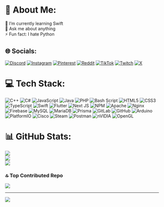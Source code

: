# 💫 About Me:
🌱 I’m currently learning Swift<br>💬 Ask me about anything<br>⚡ Fun fact: I hate Python


## 🌐 Socials:
[![Discord](https://img.shields.io/badge/Discord-%237289DA.svg?logo=discord&logoColor=white)](https://discord.gg/https://discord.gg/minergames) [![Instagram](https://img.shields.io/badge/Instagram-%23E4405F.svg?logo=Instagram&logoColor=white)](https://instagram.com/michael.mcraft) [![Pinterest](https://img.shields.io/badge/Pinterest-%23E60023.svg?logo=Pinterest&logoColor=white)](https://pinterest.com/TheMCraft) [![Reddit](https://img.shields.io/badge/Reddit-%23FF4500.svg?logo=Reddit&logoColor=white)](https://reddit.com/user/TheMCraft) [![TikTok](https://img.shields.io/badge/TikTok-%23000000.svg?logo=TikTok&logoColor=white)](https://tiktok.com/@TheMCraft) [![Twitch](https://img.shields.io/badge/Twitch-%239146FF.svg?logo=Twitch&logoColor=white)](https://twitch.tv/TheMCraftTV) [![X](https://img.shields.io/badge/X-black.svg?logo=X&logoColor=white)](https://x.com/TheMCraft) 

# 💻 Tech Stack:
![C++](https://img.shields.io/badge/c++-%2300599C.svg?style=flat&logo=c%2B%2B&logoColor=white) ![C#](https://img.shields.io/badge/c%23-%23239120.svg?style=flat&logo=csharp&logoColor=white) ![JavaScript](https://img.shields.io/badge/javascript-%23323330.svg?style=flat&logo=javascript&logoColor=%23F7DF1E) ![Java](https://img.shields.io/badge/java-%23ED8B00.svg?style=flat&logo=openjdk&logoColor=white) ![PHP](https://img.shields.io/badge/php-%23777BB4.svg?style=flat&logo=php&logoColor=white) ![Bash Script](https://img.shields.io/badge/bash_script-%23121011.svg?style=flat&logo=gnu-bash&logoColor=white) ![HTML5](https://img.shields.io/badge/html5-%23E34F26.svg?style=flat&logo=html5&logoColor=white) ![CSS3](https://img.shields.io/badge/css3-%231572B6.svg?style=flat&logo=css3&logoColor=white) ![TypeScript](https://img.shields.io/badge/typescript-%23007ACC.svg?style=flat&logo=typescript&logoColor=white) ![Swift](https://img.shields.io/badge/swift-F54A2A?style=flat&logo=swift&logoColor=white) ![Flutter](https://img.shields.io/badge/Flutter-%2302569B.svg?style=flat&logo=Flutter&logoColor=white) ![Next JS](https://img.shields.io/badge/Next-black?style=flat&logo=next.js&logoColor=white) ![NPM](https://img.shields.io/badge/NPM-%23CB3837.svg?style=flat&logo=npm&logoColor=white) ![Apache](https://img.shields.io/badge/apache-%23D42029.svg?style=flat&logo=apache&logoColor=white) ![Nginx](https://img.shields.io/badge/nginx-%23009639.svg?style=flat&logo=nginx&logoColor=white) ![Firebase](https://img.shields.io/badge/firebase-a08021?style=flat&logo=firebase&logoColor=ffcd34) ![MySQL](https://img.shields.io/badge/mysql-4479A1.svg?style=flat&logo=mysql&logoColor=white) ![MariaDB](https://img.shields.io/badge/MariaDB-003545?style=flat&logo=mariadb&logoColor=white) ![Prisma](https://img.shields.io/badge/Prisma-3982CE?style=flat&logo=Prisma&logoColor=white) ![GitLab](https://img.shields.io/badge/gitlab-%23181717.svg?style=flat&logo=gitlab&logoColor=white) ![GitHub](https://img.shields.io/badge/github-%23121011.svg?style=flat&logo=github&logoColor=white) ![Arduino](https://img.shields.io/badge/-Arduino-00979D?style=flat&logo=Arduino&logoColor=white) ![PlatformIO](https://img.shields.io/badge/PlatformIO-%23222.svg?style=flat&logo=platformio&logoColor=%23f5822a) ![Cisco](https://img.shields.io/badge/cisco-%23049fd9.svg?style=flat&logo=cisco&logoColor=black) ![Steam](https://img.shields.io/badge/steam-%23000000.svg?style=flat&logo=steam&logoColor=white) ![Postman](https://img.shields.io/badge/Postman-FF6C37?style=flat&logo=postman&logoColor=white) ![nVIDIA](https://img.shields.io/badge/nVIDIA-%2376B900.svg?style=flat&logo=nVIDIA&logoColor=white) ![OpenGL](https://img.shields.io/badge/OpenGL-white?logo=OpenGL&style=flat)
# 📊 GitHub Stats:
![](https://github-readme-stats.vercel.app/api?username=TheMCraft&theme=dark&hide_border=false&include_all_commits=true&count_private=true)<br/>
![](https://github-readme-streak-stats.herokuapp.com/?user=TheMCraft&theme=dark&hide_border=false)<br/>
![](https://github-readme-stats.vercel.app/api/top-langs/?username=TheMCraft&theme=dark&hide_border=false&include_all_commits=true&count_private=true&layout=compact)

### 🔝 Top Contributed Repo
![](https://github-contributor-stats.vercel.app/api?username=TheMCraft&limit=5&theme=dark&combine_all_yearly_contributions=true)

---
[![](https://visitcount.itsvg.in/api?id=TheMCraft&icon=2&color=0)](https://visitcount.itsvg.in)

<!-- Proudly created with GPRM ( https://gprm.itsvg.in ) -->